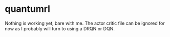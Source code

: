 # quantumrl

Nothing is working yet, bare with me. The actor critic file can be ignored for now as I probably will turn to using a DRQN or DQN.

